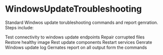 # WindowsUpdateTroubleshooting

Standard Windwos update torubleshooting commands and report genration. Steps include:

Test connectivity to windows update endpoints
Repair corrupted files
Restore healthy image
Rest update components
Restart services
Genrate Windows update log
Gernates report on all output form the commands
